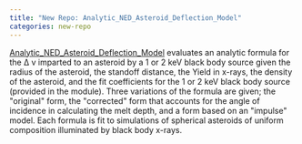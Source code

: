 ```yaml
---
title: "New Repo: Analytic_NED_Asteroid_Deflection_Model"
categories: new-repo
---
```


[Analytic_NED_Asteroid_Deflection_Model](https://github.com/LLNL/Analytic_Deflection_of_Asteroids_by_NEDs) evaluates an analytic formula for the Δ v imparted to an asteroid by a 1 or 2 keV black body source given the radius of the asteroid, the standoff distance, the Yield in x-rays, the density of the asteroid, and the fit coefficients for the 1 or 2 keV black body source (provided in the module). Three variations of the formula are given; the "original" form, the "corrected" form that accounts for the angle of incidence in calculating the melt depth, and a form based on an "impulse" model. Each formula is fit to simulations of spherical asteroids of uniform composition illuminated by black body x-rays.
